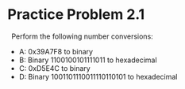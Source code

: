Practice Problem 2.1
====================
 
Perform the following number conversions:

  * A: 0x39A7F8 to binary
  * B: Binary 1100100101111011 to hexadecimal
  * C: 0xD5E4C to binary
  * D: Binary 1001101110011110110101 to hexadecimal
 
